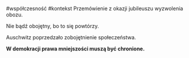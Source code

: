 #współczesność #kontekst 
Przemówienie z okazji jubileuszu wyzwolenia obozu.

Nie bądź obojętny, bo to się powtórzy.

Auschwitz poprzedzało zobojętnienie społeczeństwa.

**W demokracji prawa mniejszości muszą być chronione.**